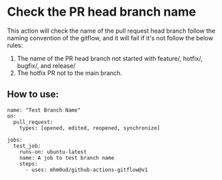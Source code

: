 # Check the PR head branch name

This action will check the name of the pull request head branch follow the naming convention of the gitflow, and it will fail if it's not follow the below rules:
1. The name of the PR head branch not started with feature/, hotfix/, bugfix/, and release/
2. The hotfix PR not to the main branch.
## How to use:
```
name: "Test Branch Name"
on:
  pull_request:
    types: [opened, edited, reopened, synchronize]
  
jobs:
  test_job:
    runs-on: ubuntu-latest
    name: A job to test branch name
    steps:
      - uses: mhm0ud/github-actions-gitflow@v1
```
